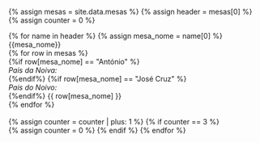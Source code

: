 <link href="https://fonts.googleapis.com/css2?family=League+Script&display=swap" rel="stylesheet">

{% assign mesas = site.data.mesas %}
{% assign header = mesas[0] %}
{% assign counter = 0 %} 


<div class="mesas">
  {% for name in header %}
  {% assign mesa_nome = name[0] %}
    <div class="mesa">
      <div class="header">
        {{mesa_nome}}
      </div>
      <div class="persons">
      {% for row in mesas %}
      <div class="person">
      {%if row[mesa_nome] == "António" %}
      <div class="person"><em>Pais da Noiva:</em></div>
      {%endif%}
      {%if row[mesa_nome] == "José Cruz" %}
      <div class="person"><em>Pais do Noivo:</em></div>
      {%endif%}
      {{ row[mesa_nome] }}
      </div>
      {% endfor %}
      </div>
      <div class="footer">
        <!-- <img width="60px" src=""/> -->
        <object type="image/svg+xml" data="img/orn5.svg" class="svg-object"></object>
      </div>
    </div>
    <br/>
    {% assign counter = counter | plus: 1 %} <!-- Incrementa o contador a cada iteração -->
     {% if counter == 3 %}
        <div class="page-break"></div> <!-- Adiciona quebra de página após cada 3 itens -->
</div>
<div class="mesas">
      {% assign counter = 0 %} 
    {% endif %}
  {% endfor %}
</div>

